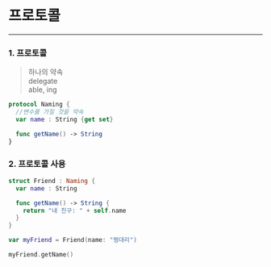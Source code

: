 # 프로토콜
---
### 1. 프로토콜
> 하나의 약속   
> delegate   
> able, ing   
```swift
protocol Naming {
  //변수를 가질 것을 약속
  var name : String {get set}

  func getName() -> String
}
```

### 2. 프로토콜 사용
```swift
struct Friend : Naming {
  var name : String

  func getName() -> String {
    return "내 친구: " + self.name
  }
}

var myFriend = Friend(name: "쩡대리")

myFriend.getName()
```